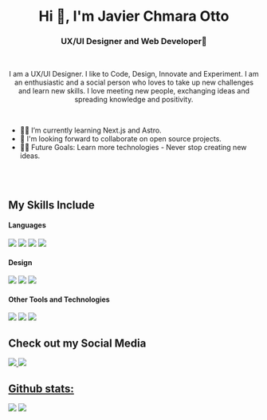 <h1 align="center">Hi 👋, I'm Javier Chmara Otto</h1>
<h3 align="center">UX/UI Designer and Web Developer🌟</h3>
<br/>
<p align="center">I am a UX/UI Designer. I like to Code, Design, Innovate and Experiment. I am an enthusiastic and a social person who loves to take up new challenges and learn new skills. I love meeting new people, exchanging ideas and spreading knowledge and positivity.</p>

<br/>

- 👨‍💻 I’m currently learning Next.js and Astro.
- 🙌 I'm looking forward to collaborate on open source projects.
- 💪🏼 Future Goals: Learn more technologies - Never stop creating new ideas.
<br/>
<br/>

## My Skills Include

<h4> Languages </h4>
<span> 
  <img src="https://img.shields.io/badge/HTML5-E34F26?style=for-the-badge&logo=html5&logoColor=white">
  <img src="https://img.shields.io/badge/CSS3-1572B6?style=for-the-badge&logo=css3&logoColor=white">
  <img src="https://img.shields.io/badge/JavaScript-F7DF1E?style=for-the-badge&logo=javascript&logoColor=black">
  <img src="https://img.shields.io/badge/react-%2320232a.svg?style=for-the-badge&logo=react&logoColor=%2361DAFB">
</span>

<h4> Design </h4>
<span>
  <img src="https://img.shields.io/badge/figma-%23F24E1E.svg?style=for-the-badge&logo=figma&logoColor=white">
  <img src="https://img.shields.io/badge/Adobe%20XD-470137?style=for-the-badge&logo=Adobe%20XD&logoColor=#FF61F6">
  <img src="https://img.shields.io/badge/Framer-black?style=for-the-badge&logo=framer&logoColor=blue">
</span>


<h4> Other Tools and Technologies </h4>
<span>
  <img src="https://img.shields.io/badge/Git-F05032?style=for-the-badge&logo=git&logoColor=white">
  <img src="https://img.shields.io/badge/Notion-%23000000.svg?style=for-the-badge&logo=notion&logoColor=white">
  <img src="https://img.shields.io/badge/jira-%230A0FFF.svg?style=for-the-badge&logo=jira&logoColor=white">

</span>

## Check out my Social Media
<span>
  <a href= "https://www.linkedin.com/in/javier-chmara-otto">
    <img src="https://img.shields.io/badge/linkedin-%230077B5.svg?style=for-the-badge&logo=linkedin&logoColor=white">
  <a href= "https://www.behance.net/javierchmara">
    <img src="https://img.shields.io/badge/Behance-1769ff?style=for-the-badge&logo=behance&logoColor=white">
  
</span>

<h2>Github stats:</h2> 

[![](https://github-readme-stats.vercel.app/api?username=Javi-Chmara-Otto&show_icons=true&theme=tokyonight&hide_border=true&locale=en)](https://github.com/Javi-Chmara-Otto)
[![](https://github-readme-streak-stats.herokuapp.com/?user=Javi-Chmara-Otto&theme=material-palenight)](https://github.com/Javi-Chmara-Otto)
</div>
